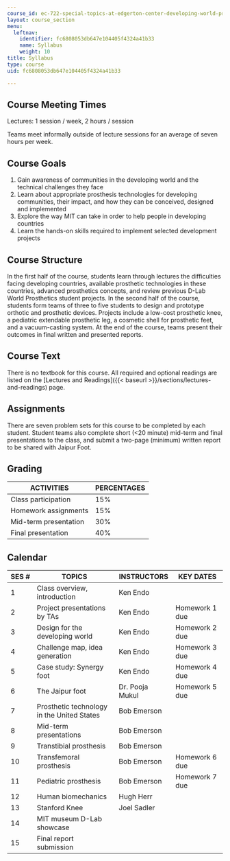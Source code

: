 ```yaml
---
course_id: ec-722-special-topics-at-edgerton-center-developing-world-prosthetics-spring-2010
layout: course_section
menu:
  leftnav:
    identifier: fc6808053db647e104405f4324a41b33
    name: Syllabus
    weight: 10
title: Syllabus
type: course
uid: fc6808053db647e104405f4324a41b33

---
```


Course Meeting Times
--------------------

Lectures: 1 session / week, 2 hours / session

Teams meet informally outside of lecture sessions for an average of seven hours per week.

Course Goals
------------

1.  Gain awareness of communities in the developing world and the technical challenges they face
2.  Learn about appropriate prosthesis technologies for developing communities, their impact, and how they can be conceived, designed and implemented
3.  Explore the way MIT can take in order to help people in developing countries
4.  Learn the hands-on skills required to implement selected development projects

Course Structure
----------------

In the first half of the course, students learn through lectures the difficulties facing developing countries, available prosthetic technologies in these countries, advanced prosthetics concepts, and review previous D-Lab World Prosthetics student projects. In the second half of the course, students form teams of three to five students to design and prototype orthotic and prosthetic devices. Projects include a low-cost prosthetic knee, a pediatric extendable prosthetic leg, a cosmetic shell for prosthetic feet, and a vacuum-casting system. At the end of the course, teams present their outcomes in final written and presented reports.

Course Text
-----------

There is no textbook for this course. All required and optional readings are listed on the [Lectures and Readings]({{< baseurl >}}/sections/lectures-and-readings) page.

Assignments
-----------

There are seven problem sets for this course to be completed by each student. Student teams also complete short (<20 minute) mid-term and final presentations to the class, and submit a two-page (minimum) written report to be shared with Jaipur Foot.

Grading
-------

| ACTIVITIES | PERCENTAGES |
| --- | --- |
| Class participation | 15% |
| Homework assignments | 15% |
| Mid-term presentation | 30% |
| Final presentation | 40% 

Calendar
--------

| SES # | TOPICS | INSTRUCTORS | KEY DATES |
| --- | --- | --- | --- |
| 1 | Class overview, introduction | Ken Endo | &nbsp; |
| 2 | Project presentations by TAs | Ken Endo | Homework 1 due |
| 3 | Design for the developing world | Ken Endo | Homework 2 due |
| 4 | Challenge map, idea generation | Ken Endo | Homework 3 due |
| 5 | Case study: Synergy foot | Ken Endo | Homework 4 due |
| 6 | The Jaipur foot | Dr. Pooja Mukul | Homework 5 due |
| 7 | Prosthetic technology in the United States | Bob Emerson | &nbsp; |
| 8 | Mid-term presentations | Bob Emerson | &nbsp; |
| 9 | Transtibial prosthesis | Bob Emerson | &nbsp; |
| 10 | Transfemoral prosthesis | Bob Emerson | Homework 6 due |
| 11 | Pediatric prosthesis | Bob Emerson | Homework 7 due |
| 12 | Human biomechanics | Hugh Herr | &nbsp; |
| 13 | Stanford Knee | Joel Sadler | &nbsp; |
| 14 | MIT museum D-Lab showcase | &nbsp; |
| 15 | Final report submission | &nbsp; |